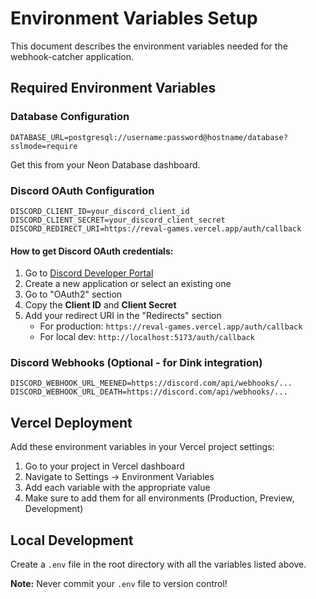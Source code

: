 # Environment Variables Setup

This document describes the environment variables needed for the webhook-catcher application.

## Required Environment Variables

### Database Configuration

```env
DATABASE_URL=postgresql://username:password@hostname/database?sslmode=require
```

Get this from your Neon Database dashboard.

### Discord OAuth Configuration

```env
DISCORD_CLIENT_ID=your_discord_client_id
DISCORD_CLIENT_SECRET=your_discord_client_secret
DISCORD_REDIRECT_URI=https://reval-games.vercel.app/auth/callback
```

#### How to get Discord OAuth credentials:

1. Go to [Discord Developer Portal](https://discord.com/developers/applications)
2. Create a new application or select an existing one
3. Go to "OAuth2" section
4. Copy the **Client ID** and **Client Secret**
5. Add your redirect URI in the "Redirects" section
   - For production: `https://reval-games.vercel.app/auth/callback`
   - For local dev: `http://localhost:5173/auth/callback`

### Discord Webhooks (Optional - for Dink integration)

```env
DISCORD_WEBHOOK_URL_MEENED=https://discord.com/api/webhooks/...
DISCORD_WEBHOOK_URL_DEATH=https://discord.com/api/webhooks/...
```

## Vercel Deployment

Add these environment variables in your Vercel project settings:

1. Go to your project in Vercel dashboard
2. Navigate to Settings → Environment Variables
3. Add each variable with the appropriate value
4. Make sure to add them for all environments (Production, Preview, Development)

## Local Development

Create a `.env` file in the root directory with all the variables listed above.

**Note:** Never commit your `.env` file to version control!


